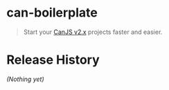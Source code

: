 can-boilerplate
===============

> Start your [CanJS v2.x](https://github.com/bitovi/canjs/) projects faster and easier.

# Release History
_(Nothing yet)_